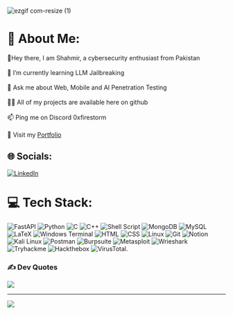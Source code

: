 
![ezgif com-resize (1)](https://github.com/0xFirestorm/0xFirestorm/assets/123823145/02b7c9ec-7597-4d67-b86a-5cc42a89c041)


# 💫 About Me:
👋Hey there, I am Shahmir, a cybersecurity enthusiast from Pakistan<br><br>🌱 I’m currently learning LLM Jailbreaking<br><br>💬 Ask me about Web, Mobile and AI Penetration Testing<br><br>👨‍💻 All of my projects are available here on github<br><br>📫 Ping me on Discord 0xfirestorm<br><br>💼 Visit my [Portfolio](https://shahmirportfolio.netlify.app)


## 🌐 Socials:
[![LinkedIn](https://img.shields.io/badge/LinkedIn-%230077B5.svg?logo=linkedin&logoColor=white)](https://www.linkedin.com/in/shahmir-siddiqui-232040269/) 

# 💻 Tech Stack:
![FastAPI](https://img.shields.io/badge/fastapi-109989?style=for-the-badge&logo=FASTAPI&logoColor=white) ![Python](https://img.shields.io/badge/python-3670A0?style=for-the-badge&logo=python&logoColor=ffdd54) ![C](https://img.shields.io/badge/c-%2300599C.svg?style=for-the-badge&logo=c&logoColor=white) ![C++](https://img.shields.io/badge/c++-%2300599C.svg?style=for-the-badge&logo=c%2B%2B&logoColor=white) ![Shell Script](https://img.shields.io/badge/shell_script-%23121011.svg?style=for-the-badge&logo=gnu-bash&logoColor=white) ![MongoDB](https://img.shields.io/badge/MongoDB-%234ea94b.svg?style=for-the-badge&logo=mongodb&logoColor=white) ![MySQL](https://img.shields.io/badge/mysql-%2300000f.svg?style=for-the-badge&logo=mysql&logoColor=white) ![LaTeX](https://img.shields.io/badge/latex-%23008080.svg?style=for-the-badge&logo=latex&logoColor=white) ![Windows Terminal](https://img.shields.io/badge/Windows%20Terminal-%234D4D4D.svg?style=for-the-badge&logo=windows-terminal&logoColor=white) ![HTML](https://img.shields.io/badge/HTML-239120?style=for-the-badge&logo=html5&logoColor=white) ![CSS](	https://img.shields.io/badge/CSS-239120?&style=for-the-badge&logo=css3&logoColor=white) ![Linux](	https://img.shields.io/badge/Linux-FCC624?style=for-the-badge&logo=linux&logoColor=black) ![Git](	https://img.shields.io/badge/GIT-E44C30?style=for-the-badge&logo=git&logoColor=white) ![Notion](https://img.shields.io/badge/Notion-000000?style=for-the-badge&logo=notion&logoColor=white) ![Kali Linux]( 	https://img.shields.io/badge/-Kali%20Linux-%23557C94?style=for-the-badge&logo=kalilinux&logoColor=white ) ![Postman](https://img.shields.io/badge/Postman-FF6C37?style=for-the-badge&logo=Postman&logoColor=white) ![Burpsuite](	https://img.shields.io/badge/burpsuite-FF6633?style=for-the-badge&logo=burpsuite&logoColor=white) ![Metasploit](https://img.shields.io/badge/metasploit-2596CD?style=for-the-badge&logo=metasploit&logoColor=white) ![Wrieshark]( https://img.shields.io/badge/-Wireshark-%231679A7?style=for-the-badge&logo=wireshark&logoColor=white ) ![Tryhackme]( https://img.shields.io/badge/-TryHackMe-%23212C42?style=for-the-badge&logo=tryhackme&logoColor=white )  ![Hackthebox]( https://img.shields.io/badge/-HackTheBox-%239FEF00?style=for-the-badge&logo=hackthebox&logoColor=white ) ![VirusTotal]( https://img.shields.io/badge/-VirusTotal-%23394EFF?style=for-the-badge&logo=virustotal&logoColor=white ).
 



### ✍️ Dev Quotes
![](https://quotes-github-readme.vercel.app/api?type=horizontal&theme=radical)

---
[![](https://visitcount.itsvg.in/api?id=0xFirestorm&icon=6&color=1)](https://visitcount.itsvg.in)

<!-- Proudly created with GPRM ( https://gprm.itsvg.in ) -->
